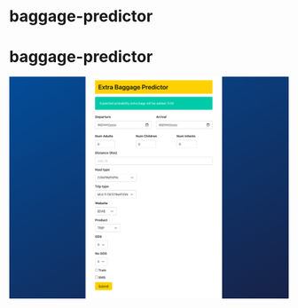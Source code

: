 # baggage-predictor
# baggage-predictor
![alt text](https://github.com/opartida/baggage-predictor/blob/main/app.png)